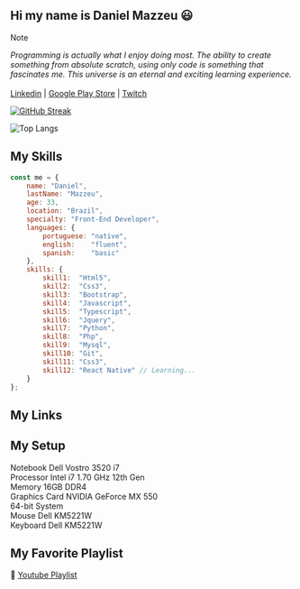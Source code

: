 ## Hi my name is Daniel Mazzeu 😃
> [!NOTE]
> <em>Programming is actually what I enjoy doing most. The ability to create something from absolute scratch, using only code is something that fascinates me. This universe is an eternal and exciting learning experience.</em>
<br/><br/>
<a href="https://www.linkedin.com/in/danielmazzeulk" rel="follow" target="_blank">Linkedin</a> | 
<a href="https://www.youtube.com/playlist?list=PLiduNjzudndvROdIuM9HornT6zeRk3FDn" rel="follow" target="_blank">Google Play Store</a> | 
<a href="https://www.twitch.tv/danzzeu" rel="follow" target="_blank">Twitch</a> <br/>

[![GitHub Streak](https://streak-stats.demolab.com?user=danzzeu&theme=merko&hide_border=true&border_radius=5&date_format=j%2Fn%5B%2FY%5D&mode=weekly&card_width=970)](https://git.io/streak-stats)

![Top Langs](https://github-readme-stats.vercel.app/api/top-langs/?username=danzzeu&theme=merko&langs_count=8&hide_border=false&background=EBEBEB00&border_radius=5&card_width=970)

## My Skills
```javascript
const me = {
    name: "Daniel",
    lastName: "Mazzeu",
    age: 33,
    location: "Brazil",
    specialty: "Front-End Developer",
    languages: {
        portuguese: "native",
        english:    "fluent",
        spanish:    "basic"
    },
    skills: {
        skill1:  "Html5",
        skill2:  "Css3",
        skill3:  "Bootstrap",
        skill4:  "Javascript",
        skill5:  "Typescript",
        skill6:  "Jquery",
        skill7:  "Python",
        skill8:  "Php",
        skill9:  "Mysql",
        skill10: "Git",
        skill11: "Css3",
        skill12: "React Native" // Learning...
    }
};
```

## My Links


## My Setup
Notebook Dell Vostro 3520 i7 <br />
Processor Intel i7 1.70 GHz 12th Gen <br />
Memory 16GB DDR4 <br />
Graphics Card NVIDIA GeForce MX 550 <br />
64-bit System <br />
Mouse Dell KM5221W <br />
Keyboard Dell KM5221W <br />

## My Favorite Playlist
🎵 <a href="https://www.youtube.com/playlist?list=PLiduNjzudndvROdIuM9HornT6zeRk3FDn" rel="follow" target="_blank">Youtube Playlist</a>
